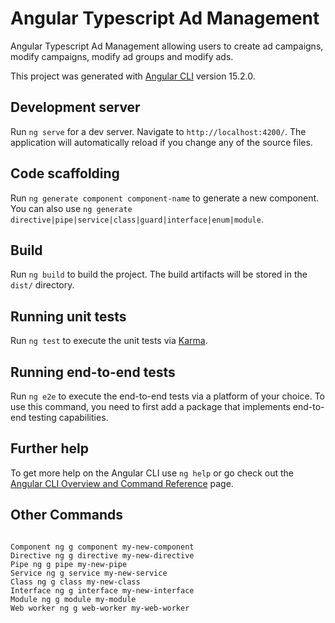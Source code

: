 # Angular Typescript Ad Management
Angular Typescript Ad Management allowing users to create ad campaigns, modify campaigns, modify ad groups and modify ads.

This project was generated with [Angular CLI](https://github.com/angular/angular-cli) version 15.2.0.

## Development server

Run `ng serve` for a dev server. Navigate to `http://localhost:4200/`. The application will automatically reload if you change any of the source files.

## Code scaffolding

Run `ng generate component component-name` to generate a new component. You can also use `ng generate directive|pipe|service|class|guard|interface|enum|module`.

## Build

Run `ng build` to build the project. The build artifacts will be stored in the `dist/` directory.

## Running unit tests

Run `ng test` to execute the unit tests via [Karma](https://karma-runner.github.io).

## Running end-to-end tests

Run `ng e2e` to execute the end-to-end tests via a platform of your choice. To use this command, you need to first add a package that implements end-to-end testing capabilities.

## Further help

To get more help on the Angular CLI use `ng help` or go check out the [Angular CLI Overview and Command Reference](https://angular.io/cli) page.


## Other Commands

```cli

Component ng g component my-new-component
Directive ng g directive my-new-directive
Pipe ng g pipe my-new-pipe
Service ng g service my-new-service
Class ng g class my-new-class
Interface ng g interface my-new-interface
Module ng g module my-module
Web worker ng g web-worker my-web-worker

```